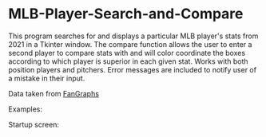 # MLB-Player-Search-and-Compare
This program searches for and displays a particular MLB player's stats from 2021 in a Tkinter window. The compare function allows the user to enter a second player to compare stats with and will color coordinate the boxes according to which player is superior in each given stat. Works with both position players and pitchers. Error messages are included to notify user of a mistake in their input. 

Data taken from [FanGraphs](https://www.fangraphs.com/)

Examples:

Startup screen:


